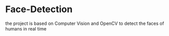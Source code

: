 # Face-Detection
the project is based on Computer Vision and OpenCV to detect the faces of humans in real time

